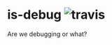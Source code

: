 is-debug ![travis](https://magnum.travis-ci.com/airbrite/is-debug.svg?token=scEbB8WHJGy4UpQcXFEQ&branch=master)
========

Are we debugging or what?
